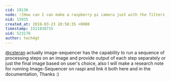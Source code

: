 ```yaml
---
cid: 19136
node: ![How can I can make a raspberry pi camera just with the filters process the crops and immediately produce the results to a computer or to other device, without having to use the website?](../notes/csteran/03-13-2018/how-can-i-can-make-a-raspberry-pi-camera-just-with-the-filters-process-the-crops-and-immediately-produce-the-results-to-a-computer-or-to-other-device-without-having-to-use-the-website)
nid: 15935
created_at: 2018-03-23 20:58:35 +0000
timestamp: 1521838715
uid: 523178
author: tech4gt
---
```


[@csteran](/profile/csteran) actually image-sequencer has the capability to run a sequence of processing steps on an image and provide output of each step separately or just the final image based on user's choice, also I will make a research note for running Image-Sequencer on raspi and link it both here and in the documentation,
Thanks :) 